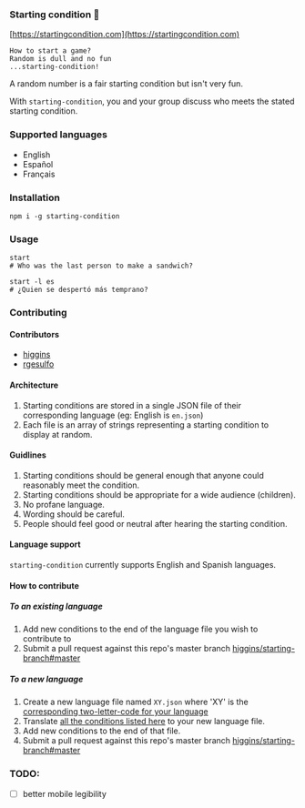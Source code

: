 ### Starting condition  🏁
[https://startingcondition.com](https://startingcondition.com)
```
How to start a game?
Random is dull and no fun
...starting-condition!
```

A random number is a fair starting condition but isn't very fun.

With `starting-condition`, you and your group discuss who meets the
stated starting condition.

### Supported languages
- English
- Español
- Français

### Installation
```
npm i -g starting-condition
```

### Usage
```
start
# Who was the last person to make a sandwich?

start -l es
# ¿Quien se despertó más temprano?
```

### Contributing
#### Contributors
- [higgins](https://github.com/higgins)
- [rgesulfo](https://github.com/rgesulfo)

#### Architecture
1. Starting conditions are stored in a single JSON file of their corresponding language (eg: English is `en.json`)
2. Each file is an array of strings representing a starting condition to display at random.

#### Guidlines
1. Starting conditions should be general enough that anyone could reasonably meet the condition.
2. Starting conditions should be appropriate for a wide audience (children).
3. No profane language.
4. Wording should be careful.
5. People should feel good or neutral after hearing the starting condition.

#### Language support
`starting-condition` currently supports English and Spanish languages.

#### How to contribute

##### To an existing language
1. Add new conditions to the end of the language file you wish to contribute to
2. Submit a pull request against this repo's master branch [higgins/starting-branch#master](https://github.com/higgins/starting-condition/compare)

##### To a new language
1. Create a new language file named `XY.json` where 'XY' is the [corresponding two-letter-code for your language](https://en.wikipedia.org/wiki/List_of_ISO_639-2_codes)
2. Translate [all the conditions listed here](https://raw.githubusercontent.com/higgins/starting-condition/master/en.json) to your new language file.
3. Add new conditions to the end of that file.
4. Submit a pull request against this repo's master branch [higgins/starting-branch#master](https://github.com/higgins/starting-condition/compare)

### TODO:
- [ ] better mobile legibility
